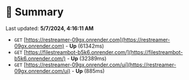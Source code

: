 # 📖 Summary
Last updated: **5/7/2024, 4:16:11 AM**

- `GET` [https://restreamer-09gx.onrender.com](https://restreamer-09gx.onrender.com) - **Up** (61342ms)
- `GET` [https://filestreambot-b5k6.onrender.com/](https://filestreambot-b5k6.onrender.com/) - **Up** (32389ms)
- `GET` [https://restreamer-09gx.onrender.com/ui](https://restreamer-09gx.onrender.com/ui) - **Up** (885ms)

